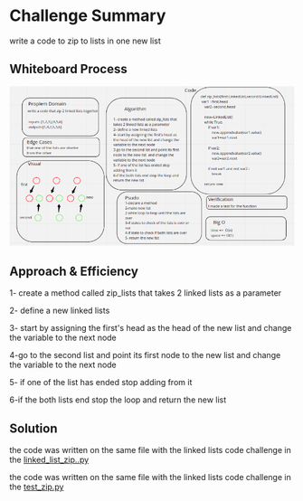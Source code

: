 # Challenge Summary
<!-- Description of the challenge -->
write a code to zip to lists in one new list 

## Whiteboard Process
<!-- Embedded whiteboard image -->
![zip](./zip-lists.png)
## Approach & Efficiency
<!-- What approach did you take? Why? What is the Big O space/time for this approach? -->
1- create a method called zip_lists that takes 2 linked lists as a parameter

2- define a new linked lists

3- start by assigning the first's head as the head of the new list and change the variable to the next node

4-go to the second list and point its first node to the new list  and change the variable to the next node

5- if one of the list has ended stop adding from it

6-if the both lists end stop the loop and return the new list
## Solution
<!-- Show how to run your code, and examples of it in action -->


the code was written on the same file with the linked lists code challenge in the [linked_list_zip..py](./linked_list_zip.py)

the code was written on the same file with the linked lists code challenge in the [test_zip.py](./test_zip.py)
    
